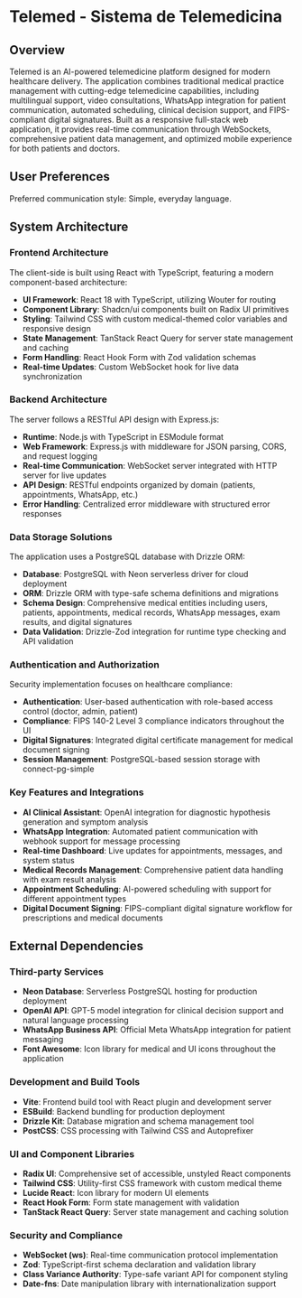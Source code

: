 # Telemed - Sistema de Telemedicina

## Overview

Telemed is an AI-powered telemedicine platform designed for modern healthcare delivery. The application combines traditional medical practice management with cutting-edge telemedicine capabilities, including multilingual support, video consultations, WhatsApp integration for patient communication, automated scheduling, clinical decision support, and FIPS-compliant digital signatures. Built as a responsive full-stack web application, it provides real-time communication through WebSockets, comprehensive patient data management, and optimized mobile experience for both patients and doctors.

## User Preferences

Preferred communication style: Simple, everyday language.

## System Architecture

### Frontend Architecture
The client-side is built using React with TypeScript, featuring a modern component-based architecture:
- **UI Framework**: React 18 with TypeScript, utilizing Wouter for routing
- **Component Library**: Shadcn/ui components built on Radix UI primitives
- **Styling**: Tailwind CSS with custom medical-themed color variables and responsive design
- **State Management**: TanStack React Query for server state management and caching
- **Form Handling**: React Hook Form with Zod validation schemas
- **Real-time Updates**: Custom WebSocket hook for live data synchronization

### Backend Architecture
The server follows a RESTful API design with Express.js:
- **Runtime**: Node.js with TypeScript in ESModule format
- **Web Framework**: Express.js with middleware for JSON parsing, CORS, and request logging
- **Real-time Communication**: WebSocket server integrated with HTTP server for live updates
- **API Design**: RESTful endpoints organized by domain (patients, appointments, WhatsApp, etc.)
- **Error Handling**: Centralized error middleware with structured error responses

### Data Storage Solutions
The application uses a PostgreSQL database with Drizzle ORM:
- **Database**: PostgreSQL with Neon serverless driver for cloud deployment
- **ORM**: Drizzle ORM with type-safe schema definitions and migrations
- **Schema Design**: Comprehensive medical entities including users, patients, appointments, medical records, WhatsApp messages, exam results, and digital signatures
- **Data Validation**: Drizzle-Zod integration for runtime type checking and API validation

### Authentication and Authorization
Security implementation focuses on healthcare compliance:
- **Authentication**: User-based authentication with role-based access control (doctor, admin, patient)
- **Compliance**: FIPS 140-2 Level 3 compliance indicators throughout the UI
- **Digital Signatures**: Integrated digital certificate management for medical document signing
- **Session Management**: PostgreSQL-based session storage with connect-pg-simple

### Key Features and Integrations
- **AI Clinical Assistant**: OpenAI integration for diagnostic hypothesis generation and symptom analysis
- **WhatsApp Integration**: Automated patient communication with webhook support for message processing
- **Real-time Dashboard**: Live updates for appointments, messages, and system status
- **Medical Records Management**: Comprehensive patient data handling with exam result analysis
- **Appointment Scheduling**: AI-powered scheduling with support for different appointment types
- **Digital Document Signing**: FIPS-compliant digital signature workflow for prescriptions and medical documents

## External Dependencies

### Third-party Services
- **Neon Database**: Serverless PostgreSQL hosting for production deployment
- **OpenAI API**: GPT-5 model integration for clinical decision support and natural language processing
- **WhatsApp Business API**: Official Meta WhatsApp integration for patient messaging
- **Font Awesome**: Icon library for medical and UI icons throughout the application

### Development and Build Tools
- **Vite**: Frontend build tool with React plugin and development server
- **ESBuild**: Backend bundling for production deployment
- **Drizzle Kit**: Database migration and schema management tool
- **PostCSS**: CSS processing with Tailwind CSS and Autoprefixer

### UI and Component Libraries
- **Radix UI**: Comprehensive set of accessible, unstyled React components
- **Tailwind CSS**: Utility-first CSS framework with custom medical theme
- **Lucide React**: Icon library for modern UI elements
- **React Hook Form**: Form state management with validation
- **TanStack React Query**: Server state management and caching solution

### Security and Compliance
- **WebSocket (ws)**: Real-time communication protocol implementation
- **Zod**: TypeScript-first schema declaration and validation library
- **Class Variance Authority**: Type-safe variant API for component styling
- **Date-fns**: Date manipulation library with internationalization support